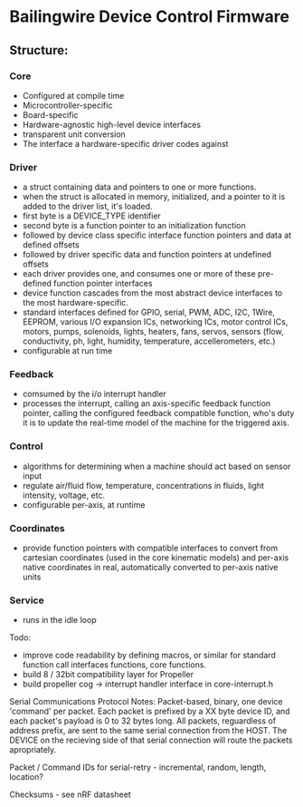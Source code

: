 # Bailingwire Device Control Firmware

## Structure:
### Core
- Configured at compile time
- Microcontroller-specific
- Board-specific
- Hardware-agnostic high-level device interfaces
- transparent unit conversion
- The interface a hardware-specific driver codes against

### Driver
- a struct containing data and pointers to one or more functions.
- when the struct is allocated in memory, initialized, and a pointer to it is added to the driver list, it's loaded.
- first byte is a DEVICE_TYPE identifier
- second byte is a function pointer to an initialization function
- followed by device class specific interface function pointers and data at defined offsets
- followed by driver specific data and function pointers at undefined offsets
- each driver provides one, and consumes one or more of these pre-defined function pointer interfaces
- device function cascades from the most abstract device interfaces to the most hardware-specific.
- standard interfaces defined for GPIO, serial, PWM, ADC, I2C, 1Wire, EEPROM, various I/O expansion ICs, networking ICs, motor control ICs, motors, pumps, solenoids, lights, heaters, fans, servos, sensors (flow, conductivity, ph, light, humidity, temperature, accellerometers, etc.)
- configurable at run time

### Feedback
- comsumed by the i/o interrupt handler
- processes the interrupt, calling an axis-specific feedback function pointer, calling the configured feedback compatible function, who's duty it is to update the real-time model of the machine for the triggered axis.

### Control
- algorithms for determining when a machine should act based on sensor input
- regulate air/fluid flow, temperature, concentrations in fluids, light intensity, voltage, etc.
- configurable per-axis, at runtime

### Coordinates
- provide function pointers with compatible interfaces to convert from cartesian coordinates (used in the core kinematic models) and per-axis native coordinates in real, automatically converted to per-axis native units

### Service
- runs in the idle loop


Todo:
 - improve code readability by defining macros, or similar for standard function call interfaces functions, core functions.
 - build 8 / 32bit compatibility layer for Propeller
 - build propeller cog -> interrupt handler interface in core-interrupt.h


Serial Communications Protocol Notes:
  Packet-based, binary, one device 'command' per packet.  Each packet is prefixed by a XX byte device ID, and each packet's payload is 0 to 32 bytes long.  All packets, reguardless of address prefix, are sent to the same serial connection from the HOST.  The DEVICE on the recieving side of that serial connection will route the packets apropriately.

  Packet / Command IDs for serial-retry - incremental, random, length, location?
  
  Checksums - see nRF datasheet

